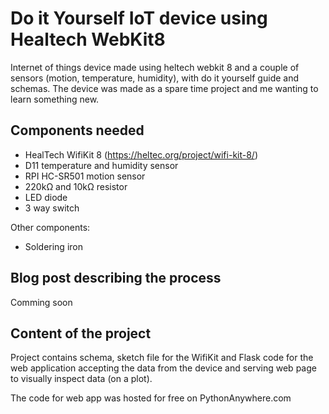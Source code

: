 # Do it Yourself IoT device using Healtech WebKit8

Internet of things device made using heltech webkit 8 and a couple of sensors (motion, temperature, humidity), with do it yourself guide and schemas. The device was made as a spare time project and me wanting to learn something new.

## Components needed

* HealTech WifiKit 8 (https://heltec.org/project/wifi-kit-8/)
* D11 temperature and humidity sensor
* RPI HC-SR501 motion sensor
* 220kΩ and 10kΩ resistor
* LED diode
* 3 way switch 

Other components:

* Soldering iron

## Blog post describing the process

Comming soon

## Content of the project

Project contains schema, sketch file for the WifiKit and Flask code for the web application accepting the data from the device and serving web page to visually inspect data (on a plot).

The code for web app was hosted for free on PythonAnywhere.com

